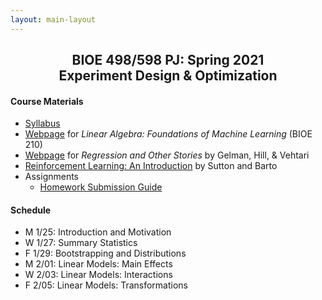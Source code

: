 ```yaml
---
layout: main-layout
---
```


<link href="style.css" rel="stylesheet">

<center>
<h2>BIOE 498/598 PJ: Spring 2021<br>
Experiment Design & Optimization</h2>
</center>

#### Course Materials
* [Syllabus](BIOE_498_Syllabus_Sp2021.pdf)
* [Webpage](https://bioe210.github.io) for *Linear Algebra: Foundations of Machine Learning* (BIOE 210)
* [Webpage](https://avehtari.github.io/ROS-Examples/) for *Regression and Other Stories* by Gelman, Hill, & Vehtari
* [Reinforcement Learning: An Introduction](http://incompleteideas.net/book/the-book.html) by Sutton and Barto
* Assignments
  - [Homework Submission Guide](files/BIOE_498_Homework_Submission_Guide.pdf)

#### Schedule
* M 1/25: Introduction and Motivation
* W 1/27: Summary Statistics
* F 1/29: Bootstrapping and Distributions
* M 2/01: Linear Models: Main Effects
* W 2/03: Linear Models: Interactions
* F 2/05: Linear Models: Transformations
